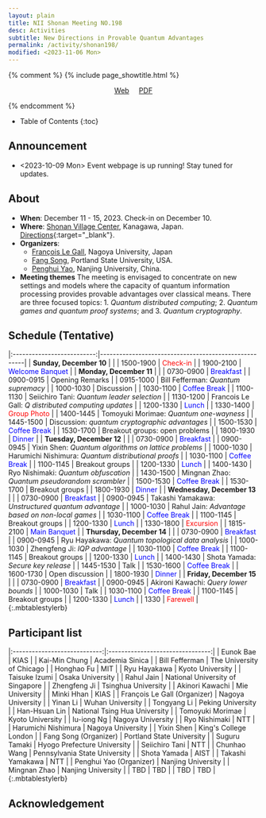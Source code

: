 ```yaml
---
layout: plain
title: NII Shonan Meeting NO.198 
desc: Activities
subtitle: New Directions in Provable Quantum Advantages
permalink: /activity/shonan198/
modified: <2023-11-06 Mon>
---
```


{% comment %}
{% include page_showtitle.html %}
<p style="text-align: center;"><a href="{{base}}/activity/shonan198/">Web</a>  &nbsp; &nbsp; <a href="{{base}}/activity/w17qpdx/qpdxposter.pdf">PDF</a></p> 
{% endcomment %}

* Table of Contents
{:toc}

## Announcement
*  <2023-10-09 Mon> Event webpage is up running! Stay tuned for updates. 

## About
*   **When**: December 11 - 15, 2023. Check-in on December 10. 
*   **Where**: [Shonan Village Center](https://www.shonan-village.co.jp/eng/), Kanagawa, Japan. [Directions](https://www.shonan-village.co.jp/eng/access/){:target="_blank"}. 
*   **Organizers**: 
    * [François Le Gall](http://www.francoislegall.com/), Nagoya University, Japan
    * [Fang Song](http://www.fangsong.info), Portland State
      University, USA.
    * [Penghui Yao](http://penghuiyao.info/), Nanjing University, China. 
*  **Meeting themes** The meeting is envisaged to concentrate on new
   settings and models where the capacity of quantum information
   processing provides provable advantages over classical means. There
   are three focused topics: 1. _Quantum distributed
   computing_; 2. _Quantum games and quantum proof systems_;
   and 3. _Quantum cryptography_.



## Schedule (Tentative)

|:--------------------------:|------------------------------------------------------|
| **Sunday, December 10**    |                                                      |
| 1500-1900                  | <span style="color: red;">Check-in</span>            |
| 1900-2100                  | <span style="color: blue;">Welcome Banquet</span>    |
| **Monday, December 11**    |                                                      |
| 0730-0900                  | <span style="color: blue;">Breakfast</span>          |
| 0900-0915                  | Opening Remarks                                      |
| 0915-1000                  | Bill Fefferman: _Quantum supremacy_                  |
| 1000-1030                  | Discussion                                           |
| 1030-1100                  | <span style="color: blue;">Coffee Break</span>       |
| 1100-1130                  | Seiichiro Tani: _Quantum leader selection_           |
| 1130-1200                  | Francois Le Gall: _Q distributed computing updates_  |
| 1200-1330                  | <span style="color: blue;">Lunch</span>              |
| 1330-1400                  | <span style="color: red;">Group Photo</span>         |
| 1400-1445                  | Tomoyuki Morimae: _Quantum one-wayness_              |
| 1445-1500                  | Discussion: _quantum cryptographic advantages_       |
| 1500-1530                  | <span style="color: blue;">Coffee Break</span>       |
| 1530-1700                  | Breakout groups: open problems                       |
| 1800-1930                  | <span style="color: blue;">Dinner</span>             |
| **Tuesday, December 12**   |                                                      |
| 0730-0900                  | <span style="color: blue;">Breakfast</span>          |
| 0900-0945                  | Yixin Shen: _Quantum algorithms on lattice problems_ |
| 1000-1030                  | Harumichi Nishimura: _Quantum distributional proofs_ |
| 1030-1100                  | <span style="color: blue;">Coffee Break</span>       |
| 1100-1145                  | Breakout groups                                      |
| 1200-1330                  | <span style="color: blue;">Lunch</span>              |
| 1400-1430                  | Ryo Nishimaki: _Quantum obfuscation_                 |
| 1430-1500                  | Mingnan Zhao: _Quantum pseudorandom scrambler_       |
| 1500-1530                  | <span style="color: blue;">Coffee Break</span>       |
| 1530-1700                  | Breakout groups                                      |
| 1800-1930                  | <span style="color: blue;">Dinner</span>             |
| **Wednesday, December 13** |                                                      |
| 0730-0900                  | <span style="color: blue;">Breakfast</span>          |
| 0900-0945                  | Takashi Yamakawa: _Unstructured quantum advantage_   |
| 1000-1030                  | Rahul Jain: _Advantage based on non-local games_     |
| 1030-1100                  | <span style="color: blue;">Coffee Break</span>       |
| 1100-1145                  | Breakout groups                                      |
| 1200-1330                  | <span style="color: blue;">Lunch</span>              |
| 1330-1800                  | <span style="color: red;">Excursion</span>           |
| 1815-2100                  | <span style="color: blue;">Main Banquet</span>       |
| **Thursday, December 14**  |                                                      |
| 0730-0900                  | <span style="color: blue;">Breakfast</span>          |
| 0900-0945                  | Ryu Hayakawa: _Quantum topological data analysis_    |
| 1000-1030                  | Zhengfeng Ji: _IQP advantage_                        |
| 1030-1100                  | <span style="color: blue;">Coffee Break</span>       |
| 1100-1145                  | Breakout groups                                      |
| 1200-1330                  | <span style="color: blue;">Lunch</span>              |
| 1400-1430                  | Shota Yamada: _Secure key release_                   |
| 1445-1530                  | Talk                                                 |
| 1530-1600                  | <span style="color: blue;">Coffee Break</span>       |
| 1600-1730                  | Open discussion                                      |
| 1800-1930                  | <span style="color: blue;">Dinner</span>             |
| **Friday, December 15**    |                                                      |
| 0730-0900                  | <span style="color: blue;">Breakfast</span>          |
| 0900-0945                  | Akironi Kawachi: _Query lower bounds_                |
| 1000-1030                  | Talk                                                 |
| 1030-1100                  | <span style="color: blue;">Coffee Break</span>       |
| 1100-1145                  | Breakout groups                                      |
| 1200-1330                  | <span style="color: blue;">Lunch</span>              |
| 1330                       | <span style="color: red;">Farewell</span>            |
{:.mbtablestylerb}

## Participant list

|:----------------------------:|:--------------------------------:|
| Eunok Bae                    | KIAS                             |
| Kai-Min Chung                | Academia Sinica                  |
| Bill Fefferman               | The University of Chicago        |
| Honghao Fu                   | MIT                              |
| Ryu Hayakawa                 | Kyoto University                 |
| Taisuke Izumi                | Osaka University                 |
| Rahul Jain                   | National University of Singapore |
| Zhengfeng Ji                 | Tsinghua University              |
| Akinori Kawachi              | Mie University                   |
| Minki Hhan                   | KIAS                             |
| François Le Gall (Organizer) | Nagoya University                |
| Yinan Li                     | Wuhan University                 |
| Tongyang Li                  | Peking University                |
| Han-Hsuan Lin                | National Tsing Hua University    |
| Tomoyuki Morimae             | Kyoto University                 |
| Iu-iong Ng                   | Nagoya University                |
| Ryo  Nishimaki               | NTT                              |
| Harumichi Nishimura          | Nagoya University                |
| Yixin Shen                   | King's College London            |
| Fang Song (Organizer)        | Portland State University        |
| Suguru Tamaki                | Hyogo Prefecture University      |
| Seiichiro Tani               | NTT                              |
| Chunhao Wang                 | Pennsylvania State University    |
| Shota Yamada                 | AIST                             |
| Takashi Yamakawa             | NTT                              |
| Penghui Yao (Organizer)      | Nanjing University               |
| Mingnan Zhao                 | Nanjing University               |
| TBD                          | TBD                              |
| TBD                          | TBD                              |
{:.mbtablestylerb}

## Acknowledgement

